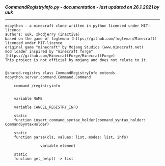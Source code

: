 ***CommandRegistryInfo.py - documentation - last updated on 26.1.2021 by uuk***
___

    mcpython - a minecraft clone written in python licenced under MIT-licence
    authors: uuk, xkcdjerry (inactive)
    based on the game of fogleman (https://github.com/fogleman/Minecraft) licenced under MIT-licence
    original game "minecraft" by Mojang Studios (www.minecraft.net)
    mod loader inspired by "minecraft forge" (https://github.com/MinecraftForge/MinecraftForge)
    This project is not official by mojang and does not relate to it.


    @shared.registry class CommandRegistryInfo extends mcpython.server.command.Command.Command
        
        command /registryinfo


        variable NAME

        variable CANCEL_REGISTRY_INFO

        static
        function insert_command_syntax_holder(command_syntax_holder: CommandSyntaxHolder)

        static
        function parse(cls, values: list, modes: list, info)

                    variable element

        static
        function get_help() -> list